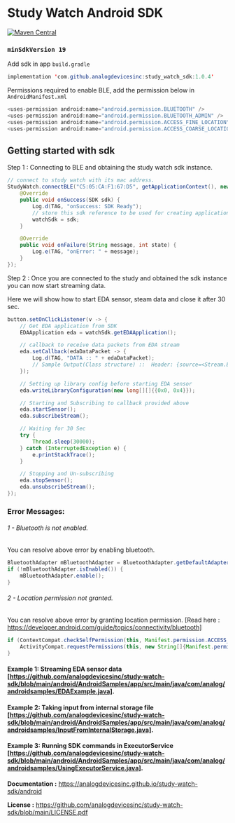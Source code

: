 
# Study Watch Android SDK

[![Maven Central](https://maven-badges.herokuapp.com/maven-central/com.github.analogdevicesinc/study_watch_sdk/badge.svg)](https://search.maven.org/artifact/com.github.analogdevicesinc/study_watch_sdk/1.0.5/aar)  

### `minSdkVersion 19`

Add sdk in app `build.gradle`

```java
implementation 'com.github.analogdevicesinc:study_watch_sdk:1.0.4'
```

Permissions required to enable BLE, add the permission below in `AndroidManifest.xml`
```java
<uses-permission android:name="android.permission.BLUETOOTH" />
<uses-permission android:name="android.permission.BLUETOOTH_ADMIN" />
<uses-permission android:name="android.permission.ACCESS_FINE_LOCATION" />
<uses-permission android:name="android.permission.ACCESS_COARSE_LOCATION" />
```

## Getting started with sdk

Step 1 : Connecting to BLE and obtaining the study watch sdk instance.

```java
// connect to study watch with its mac address.
StudyWatch.connectBLE("C5:05:CA:F1:67:D5", getApplicationContext(), new StudyWatchCallback() {
    @Override
    public void onSuccess(SDK sdk) {
        Log.d(TAG, "onSuccess: SDK Ready");
        // store this sdk reference to be used for creating applications
        watchSdk = sdk; 
    }

    @Override
    public void onFailure(String message, int state) {
        Log.e(TAG, "onError: " + message);
    }
});
```
Step 2 : Once you are connected to the study and obtained the sdk instance you can now start streaming data.

Here we will show how to start EDA sensor, steam data and close it after 30 sec.
```java
button.setOnClickListener(v -> {
    // Get EDA application from SDK
    EDAApplication eda = watchSdk.getEDAApplication();

    // callback to receive data packets from EDA stream
    eda.setCallback(edaDataPacket -> {
        Log.d(TAG, "DATA :: " + edaDataPacket);
        // Sample Output(Class structure) ::  Header: {source=<Stream.EDA: [0xc4, 0x2]>, destination=<Application.APP_BLE: [0xc8, 0x8]>, length=0x3d, checksum=0x0}, Payload{command=<CommonCommand.STREAM_DATA: [0x28]>, status=<CommonStatus.OK: [0x0]>, sequenceNumber=4, dataType=0, streamData=[StreamData{timestamp=1758129180, realData=58137, imaginaryData=-172621824}, StreamData{timestamp=1758136945, realData=62922, imaginaryData=1090715648}, StreamData{timestamp=1758144708, realData=16663, imaginaryData=1064697856}, StreamData{timestamp=1758152472, realData=16265, imaginaryData=-1062404096}, StreamData{timestamp=1758160237, realData=49345, imaginaryData=-1062404096}, StreamData{timestamp=1758168001, realData=49345, imaginaryData=-1526726656}]}
    });

    // Setting up library config before starting EDA sensor
    eda.writeLibraryConfiguration(new long[][]{{0x0, 0x4}});

    // Starting and Subscribing to callback provided above
    eda.startSensor();
    eda.subscribeStream();

    // Waiting for 30 Sec
    try {
        Thread.sleep(30000);
    } catch (InterruptedException e) {
        e.printStackTrace();
    }

    // Stopping and Un-subscribing
    eda.stopSensor();
    eda.unsubscribeStream();
});
```
### Error Messages:

###### 1 - Bluetooth is not enabled.

You can resolve above error by enabling bluetooth.
```java
BluetoothAdapter mBluetoothAdapter = BluetoothAdapter.getDefaultAdapter();
if (!mBluetoothAdapter.isEnabled()) {
    mBluetoothAdapter.enable();
}
```
###### 2 - Location permission not granted.

You can resolve above error by granting location permission. [Read here : https://developer.android.com/guide/topics/connectivity/bluetooth]
```java
if (ContextCompat.checkSelfPermission(this, Manifest.permission.ACCESS_COARSE_LOCATION) != PackageManager.PERMISSION_GRANTED) { 
    ActivityCompat.requestPermissions(this, new String[]{Manifest.permission.ACCESS_COARSE_LOCATION}, 1);
}
```

#### Example 1: Streaming EDA sensor data [https://github.com/analogdevicesinc/study-watch-sdk/blob/main/android/AndroidSamples/app/src/main/java/com/analog/androidsamples/EDAExample.java].

#### Example 2: Taking input from internal storage file [https://github.com/analogdevicesinc/study-watch-sdk/blob/main/android/AndroidSamples/app/src/main/java/com/analog/androidsamples/InputFromInternalStorage.java].

#### Example 3: Running SDK commands in ExecutorService [https://github.com/analogdevicesinc/study-watch-sdk/blob/main/android/AndroidSamples/app/src/main/java/com/analog/androidsamples/UsingExecutorService.java].


**Documentation :**
https://analogdevicesinc.github.io/study-watch-sdk/android


**License :**
https://github.com/analogdevicesinc/study-watch-sdk/blob/main/LICENSE.pdf









